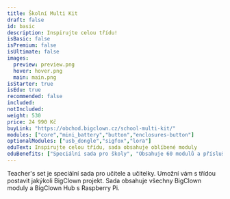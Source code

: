 ```yaml
---
title: Školní Multi Kit
draft: false
id: basic
description: Inspirujte celou třídu!
isBasic: false
isPremium: false
isUltimate: false
images:
  preview: preview.png
  hover: hover.png
  main: main.png
isStarter: true
isEdu: true
recommended: false
included:
notIncluded:
weight: 530
price: 24 990 Kč
buyLink: "https://obchod.bigclown.cz/school-multi-kit/"
modules: ["core","mini_battery","button","enclosures-button"]
optionalModules: ["usb_dongle","sigfox","lora"]
eduText: Inspirujte celou třídu, sada obsahuje oblíbené moduly
eduBenefits: ["Speciální sada pro školy", "Obsahuje 60 modulů a příslušenství", "Obsahuje BigClown Hub","Postavíte libovolný BigClown projekt"]
---
```


Teacher's set je speciální sada pro učitele a učitelky. Umožní vám s třídou postavit jakýkoli BigClown projekt. Sada obsahuje všechny BigClown moduly a BigClown Hub s Raspberry Pi.
